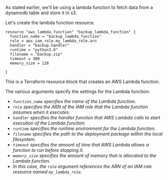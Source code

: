 As stated earlier, we'll be using a lambda function to fetch data from a dynamodb table
and store it in s3.

Let's create the lambda function resource.

```
resource "aws_lambda_function" "backup_lambda_function" {
  function_name = "backup_lambda_function"
  role = aws_iam_role.my_lambda_role.arn
  handler = "backup.handler"
  runtime = "python3.8"
  filename = "backup.zip"
  timeout = 300
  memory_size = 128

}
```

This is a Terraform resource block that creates an AWS Lambda function.

The various arguments specify the settings for the Lambda function:

  * *`function_name` specifies the name of the Lambda function.*
  * *`role` specifies the ARN of the IAM role that the Lambda function assumes when it executes.*
  * *`handler` specifies the handler function that AWS Lambda calls to start execution of the Lambda function.*
  * *`runtime` specifies the runtime environment for the Lambda function.*
  * *`filename` specifies the path to the deployment package within the local filesystem.*
  * *`timeout` specifies the amount of time that AWS Lambda allows a function to run before stopping it.*
  * *`memory_size` specifies the amount of memory that is allocated to the Lambda function.*
  * *In this case, the `role` argument references the ARN of an IAM role resource named `my_lambda_role`.*
